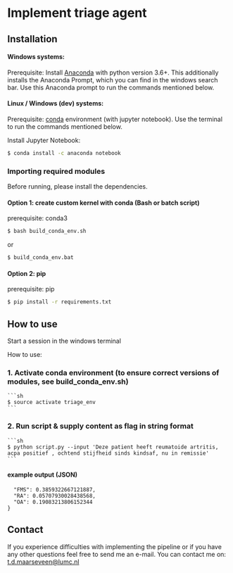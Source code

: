 # Implement triage agent


## Installation


#### Windows systems:
Prerequisite: Install [Anaconda](https://www.anaconda.com/distribution/) with python version 3.6+. This additionally installs the Anaconda Prompt, which you can find in the windows search bar. Use this Anaconda prompt to run the commands mentioned below.

#### Linux / Windows (dev) systems:
Prerequisite: [conda](https://docs.conda.io/projects/conda/en/latest/user-guide/install/index.html) environment (with jupyter notebook). Use the terminal to run the commands mentioned below.

Install Jupyter Notebook:
```sh
$ conda install -c anaconda notebook
```

### Importing required modules
Before running, please install the dependencies. 

#### Option 1: create custom kernel with conda (Bash or batch script)
prerequisite: conda3

```sh
$ bash build_conda_env.sh
```
  
or   
```cmd
$ build_conda_env.bat
```

#### Option 2: pip
prerequisite: pip

```sh
$ pip install -r requirements.txt
```


## How to use
Start a session in the windows terminal 

How to use: 

### 1. Activate conda environment (to ensure correct versions of modules, see build_conda_env.sh)
    ```sh
    $ source activate triage_env
    ```
    
    
### 2. Run script & supply content as flag in string format
    ```sh
    $ python script.py --input 'Deze patient heeft reumatoide artritis, acpa positief , ochtend stijfheid sinds kindsaf, nu in remissie'
    ```
#### example output (JSON)
```sh{
  "FMS": 0.3859322667121887,
  "RA": 0.05707930028438568,
  "OA": 0.19083213806152344
}
```



## Contact
If you experience difficulties with implementing the pipeline or if you have any other questions feel free to send me an e-mail. You can contact me on: t.d.maarseveen@lumc.nl 
